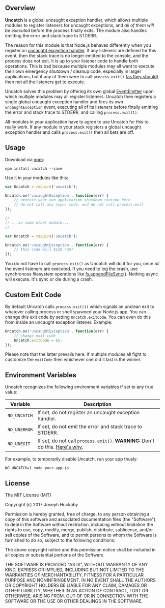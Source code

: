 ## Overview

**Uncatch** is a global uncaught exception handler, which allows multiple modules to register listeners for uncaught exceptions, and *all of them will be executed* before the process finally exits.  The module also handles emitting the error and stack trace to STDERR.

The reason for this module is that Node.js behaves differently when you register an [uncaught exception handler](https://nodejs.org/api/process.html#process_event_uncaughtexception).  If any listeners are defined for this event, then the stack trace is no longer emitted to the console, and the process does not exit.  It is up to your listener code to handle both operations.  This is bad because multiple modules may all want to execute their own emergency shutdown / cleanup code, especially in larger applications, but if any of them were to call `process.exit()` ([as they should](https://nodejs.org/api/process.html#process_warning_using_uncaughtexception_correctly)) then not all the listeners get to execute.

Uncatch solves this problem by offering its own global [EventEmitter](https://nodejs.org/api/events.html#events_class_eventemitter) upon which multiple modules may all register listeners.  Uncatch then registers a single global uncaught exception handler and fires its own `uncaughtException` event, executing all of its listeners before finally emitting the error and stack trace to STDERR, and calling `process.exit(1)`.

All modules in your application have to agree to use Uncatch for this to really work.  If any module in your stack registers a global uncaught exception handler and calls `process.exit()` then all bets are off.

## Usage

Download via [npm](https://www.npmjs.com/):

```
npm install uncatch --save
```

Use it in your modules like this:

```js
var Uncatch = require('uncatch');

Uncatch.on('uncaughtException', function(err) {
	// execute your own application shutdown routine here
	// do not call any async code, and do not call process.exit
});

//
// ...in some other module...
//

var Uncatch = require('uncatch');

Uncatch.on('uncaughtException', function(err) {
	// this code will ALSO run!
});
```

You do not have to call `process.exit()` as Uncatch will do it for you, once *all* the event listeners are executed.  If you need to log the crash, use synchronous filesystem operations like [fs.appendFileSync()](https://nodejs.org/api/fs.html#fs_fs_appendfilesync_file_data_options).  Nothing async will execute.  It's sync or die during a crash.

## Custom Exit Code

By default Uncatch calls `process.exit(1)` which signals an unclean exit to whatever calling process or shell spawned your Node.js app.  You can change this exit code by setting `Uncatch.exitCode`.  You can even do this from inside an uncaught exception listener.  Example:

```js
Uncatch.on('uncaughtException', function(err) {
	// change exit code
	Uncatch.exitCode = 65;
});
```

Please note that the latter prevails here.  If multiple modules all fight to customize the `exitCode` then whichever one did it last is the winner.

## Environment Variables

Uncatch recognizes the following environment variables if set to any true value:

| Variable | Description |
|----------|-------------|
| `NO_UNCATCH` | If set, do not register an uncaught exception handler. |
| `NO_UNERROR` | If set, do not emit the error and stack trace to STDERR. |
| `NO_UNEXIT` | If set, do not call `process.exit()`.  **WARNING:** Don't do this.  [Here's why](https://nodejs.org/api/process.html#process_warning_using_uncaughtexception_correctly). |

For example, to temporarily disable Uncatch, run your app thusly:

```
NO_UNCATCH=1 node your-app.js
```

## License

The MIT License (MIT)

Copyright (c) 2017 Joseph Huckaby

Permission is hereby granted, free of charge, to any person obtaining a copy of this software and associated documentation files (the "Software"), to deal in the Software without restriction, including without limitation the rights to use, copy, modify, merge, publish, distribute, sublicense, and/or sell copies of the Software, and to permit persons to whom the Software is furnished to do so, subject to the following conditions:

The above copyright notice and this permission notice shall be included in all copies or substantial portions of the Software.

THE SOFTWARE IS PROVIDED "AS IS", WITHOUT WARRANTY OF ANY KIND, EXPRESS OR IMPLIED, INCLUDING BUT NOT LIMITED TO THE WARRANTIES OF MERCHANTABILITY, FITNESS FOR A PARTICULAR PURPOSE AND NONINFRINGEMENT. IN NO EVENT SHALL THE AUTHORS OR COPYRIGHT HOLDERS BE LIABLE FOR ANY CLAIM, DAMAGES OR OTHER LIABILITY, WHETHER IN AN ACTION OF CONTRACT, TORT OR OTHERWISE, ARISING FROM, OUT OF OR IN CONNECTION WITH THE SOFTWARE OR THE USE OR OTHER DEALINGS IN THE SOFTWARE.
